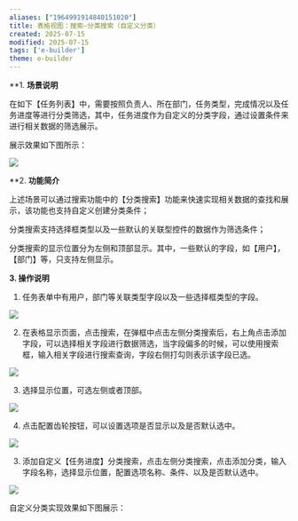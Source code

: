 ```yaml
---
aliases: ["1964991914840151020"]
title: 表格视图：搜索—分类搜索（自定义分类）
created: 2025-07-15
modified: 2025-07-15
tags: ['e-builder']
theme: e-builder
---
```


**1. **场景说明**

在如下【任务列表】中，需要按照负责人、所在部门，任务类型，完成情况以及任务进度等进行分类筛选，其中，任务进度作为自定义的分类字段，通过设置条件来进行相关数据的筛选展示。

展示效果如下图所示：

![](https://myhelpdoc.oss-cn-heyuan.aliyuncs.com/mdimages/9c217ed172366999f4dc736d5763ff46.jpg)

**2. **功能简介**

上述场景可以通过搜索功能中的【分类搜索】功能来快速实现相关数据的查找和展示，该功能也支持自定义创建分类条件；

分类搜索支持选择框类型以及一些默认的关联型控件的数据作为筛选条件；

分类搜索的显示位置分为左侧和顶部显示。其中，一些默认的字段，如【用户】，【部门】等，只支持左侧显示。

**3. 操作说明**

1. 任务表单中有用户，部门等关联类型字段以及一些选择框类型的字段。

![](https://myhelpdoc.oss-cn-heyuan.aliyuncs.com/mdimages/fcfdebba4474d67cdbff6be8042a70fc.jpg)

2. 在表格显示页面，点击搜索，在弹框中点击左侧分类搜索后，右上角点击添加字段，可以选择相关字段进行数据筛选，当字段偏多的时候，可以使用搜索框，输入相关字段进行搜索查询，字段右侧打勾则表示该字段已选。

![](https://myhelpdoc.oss-cn-heyuan.aliyuncs.com/mdimages/ad23fc9ae10902597e1cc5224b596254.jpg)

3. 选择显示位置，可选左侧或者顶部。

![](https://myhelpdoc.oss-cn-heyuan.aliyuncs.com/mdimages/8bc12ed9d5ed9df109da4579113d1ec5.jpg)

4. 点击配置齿轮按钮，可以设置选项是否显示以及是否默认选中。

![](https://myhelpdoc.oss-cn-heyuan.aliyuncs.com/mdimages/97fdeee1cacf602f98f8987d0d91f232.jpg)

3. 添加自定义【任务进度】分类搜索，点击左侧分类搜索，点击添加分类，输入字段名称，选择显示位置，配置选项名称、条件、以及是否默认选中。

![](https://myhelpdoc.oss-cn-heyuan.aliyuncs.com/mdimages/916bb08e09e7355eaf7e856081a777f9.jpg)

自定义分类实现效果如下图展示：

